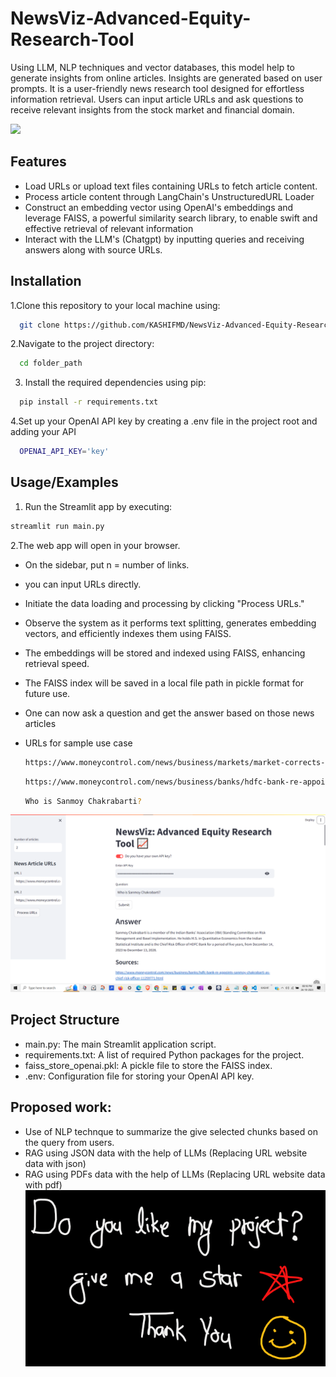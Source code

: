 # NewsViz-Advanced-Equity-Research-Tool
Using LLM, NLP techniques and vector databases, this model help to generate insights from online articles. Insights are generated based on user prompts.
It is a user-friendly news research tool designed for effortless information retrieval. Users can input article URLs and ask questions to receive relevant insights from the stock market and financial domain.

![](AERT.jpg)

## Features

- Load URLs or upload text files containing URLs to fetch article content.
- Process article content through LangChain's UnstructuredURL Loader
- Construct an embedding vector using OpenAI's embeddings and leverage FAISS, a powerful similarity search library, to enable swift and effective retrieval of relevant information
- Interact with the LLM's (Chatgpt) by inputting queries and receiving answers along with source URLs.


## Installation

1.Clone this repository to your local machine using:

```bash
  git clone https://github.com/KASHIFMD/NewsViz-Advanced-Equity-Research-Tool.git
```
2.Navigate to the project directory:

```bash
  cd folder_path
```
3. Install the required dependencies using pip:

```bash
  pip install -r requirements.txt
```
4.Set up your OpenAI API key by creating a .env file in the project root and adding your API

```bash
  OPENAI_API_KEY='key'
```
## Usage/Examples

1. Run the Streamlit app by executing:
```bash
streamlit run main.py
```

2.The web app will open in your browser.

- On the sidebar, put n = number of links.

- you can input URLs directly.

- Initiate the data loading and processing by clicking "Process URLs."

- Observe the system as it performs text splitting, generates embedding vectors, and efficiently indexes them using FAISS.

- The embeddings will be stored and indexed using FAISS, enhancing retrieval speed.

- The FAISS index will be saved in a local file path in pickle format for future use.
- One can now ask a question and get the answer based on those news articles
- URLs for sample use case
  ```bash
  https://www.moneycontrol.com/news/business/markets/market-corrects-post-rbi-ups-inflation-forecast-icrr-bet-on-these-top-10-rate-sensitive-stocks-ideas-11142611.html
  ``` 
  ```bash
  https://www.moneycontrol.com/news/business/banks/hdfc-bank-re-appoints-sanmoy-chakrabarti-as-chief-risk-officer-11259771.html
  ```

  ```bash
  Who is Sanmoy Chakrabarti?
  ```

![](results.png)
  
## Project Structure

- main.py: The main Streamlit application script.
- requirements.txt: A list of required Python packages for the project.
- faiss_store_openai.pkl: A pickle file to store the FAISS index.
- .env: Configuration file for storing your OpenAI API key.

## Proposed work:
- Use of NLP technque to summarize the give selected chunks based on the query from users.
- RAG using JSON data with the help of LLMs (Replacing URL website data with json)
- RAG using PDFs data with the help of LLMs (Replacing URL website data with pdf)
![](AERT.png)
